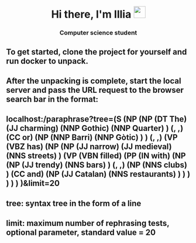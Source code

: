 <h1 align="center">Hi there, I'm Illia
<img src="https://github.com/blackcater/blackcater/raw/main/images/Hi.gif" height="32"/></h1>
<h3 align="center">Computer science student</h3>
<h2>To get started, clone the project for yourself and run docker to unpack.</h2>
<h2>After the unpacking is complete, start the local server and pass the URL request to the browser search bar in the format:</h2>
<h2>localhost:<port>/paraphrase?tree=(S (NP (NP (DT The) (JJ charming) (NNP Gothic) (NNP Quarter) ) (, ,) (CC or) (NP (NNP Barri) (NNP Gòtic) ) ) (, ,) (VP (VBZ has) (NP (NP (JJ narrow) (JJ medieval) (NNS streets) ) (VP (VBN filled) (PP (IN with) (NP (NP (JJ trendy) (NNS bars) ) (, ,) (NP (NNS clubs) ) (CC and) (NP (JJ Catalan) (NNS restaurants) ) ) ) ) ) ) )&limit=20</h2>
<h2>tree: syntax tree in the form of a line</h2> <h2>limit: maximum number of rephrasing tests, optional parameter, standard value = 20</h2>
